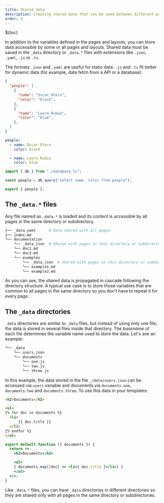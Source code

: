```yaml
---
title: Shared data
description: Creating shared data that can be used between different pages
order: 5
---
```


${toc}

In addition to the variables defined in the pages and layouts, you can store
data accessible by some or all pages and layouts. Shared data must be saved in
the `_data` directory or `_data.*` files with extensions like `.json`, `.yaml`,
`.js` or `.ts`.

The formats `.json` and `.yaml` are useful for static data. `.js` and `.ts` fit
better for dynamic data (for example, data fetch from a API or a database):

<lume-code>

```json { title=JSON }
{
  "people": [
    {
      "name": "Oscar Otero",
      "color": "black",
    },
    {
      "name": "Laura Rubio",
      "color": "blue",
    },
  ]
}
```

```yml { title=YAML }
people:
  - name: Oscar Otero
    color: black

  - name: Laura Rubio
    color: blue
```

```ts { title=Typescript }
import { db } from "./database.ts";

const people = db.query("select name, color from people");

export { people };
```

</lume-code>

## The `_data.*` files

Any file named as `_data.*` is loaded and its content is accessible by all pages
in the same directory or subdirectory.

```sh
├── _data.yaml      # Data shared with all pages
├── index.md
└── documentation
    └── _data.json  # Shared with pages in this directory or subdirectories
    └── doc1.md
    └── doc2.md
    └── examples
        └── _data.json  # Shared with pages in this directory or subdirectories
        └── example1.md
        └── example2.md
```

As you can see, the shared data is propagated in cascade following the directory
structure. A typical use case is to store those variables that are common to all
pages in the same directory so you don't have to repeat it for every page.

## The `_data` directories

`_data` directories are similar to `_data` files, but instead of using only one
file, the data is stored in several files inside that directory. The _basename_
of each file determines the variable name used to store the data. Let's see an
example:

```txt
└── _data
    └── users.json
    └── documents
        └── one.js
        └── two.js
        └── three.js
```

In this example, the data stored in the file `_/data/users.json` can be accessed
via `users` variable and documents via `documents.one`, `documents.two` and
`documents.three`. To use this data in your templates:

<lume-code>

```html {title="Nunjucks"}
<h2>Documents</h2>

<ul>
{% for doc in documents %}
  <li>
      {{ doc.title }}
  </li>
{% endfor %}
</ul>
```

```jsx {title="JSX"}
export default function ({ documents }) {
  return <>
    <h2>Documents</h2>

    <ul>
    { documents.map((doc) => <li>{ doc.title }</li>) }
    </ul>
  </>;
}
```

</lume-code>

Like `_data.*` files, you can have `_data` directories in different directories
so they are shared only with all pages in the same directory or subdirectories.
